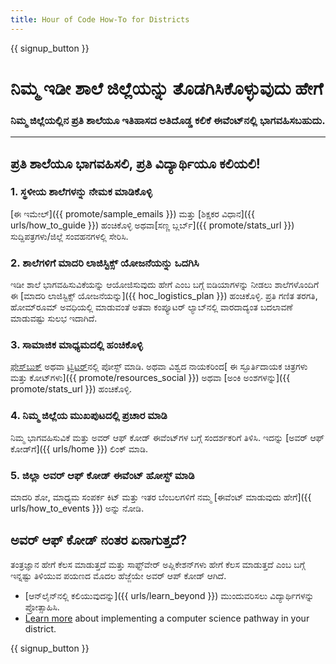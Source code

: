 ```yaml
---
title: Hour of Code How-To for Districts
---
```


{{ signup_button }}

# ನಿಮ್ಮ ಇಡೀ ಶಾಲೆ ಜಿಲ್ಲೆಯನ್ನು ತೊಡಗಿಸಿಕೊಳ್ಳುವುದು ಹೇಗೆ

### ನಿಮ್ಮ ಜಿಲ್ಲೆಯಲ್ಲಿನ ಪ್ರತಿ ಶಾಲೆಯೂ ಇತಿಹಾಸದ ಅತಿದೊಡ್ಡ ಕಲಿಕೆ ಈವೆಂಟ್‌ನಲ್ಲಿ ಭಾಗವಹಿಸಬಹುದು.

* * *

## ಪ್ರತಿ ಶಾಲೆಯೂ ಭಾಗವಹಿಸಲಿ, ಪ್ರತಿ ವಿದ್ಯಾರ್ಥಿಯೂ ಕಲಿಯಲಿ!

### 1. ಸ್ಥಳೀಯ ಶಾಲೆಗಳನ್ನು ನೇಮಕ ಮಾಡಿಕೊಳ್ಳಿ

[ಈ ಇಮೇಲ್‌]({{ promote/sample_emails }}) ಮತ್ತು [ಶಿಕ್ಷಕರ ವಿಧಾನ]({{ urls/how_to_guide }}) ಹಂಚಿಕೊಳ್ಳಿ ಅಥವಾ[ಸಣ್ಣ ಬ್ಲರ್ಬ್‌]({{ promote/stats_url }}) ಸುದ್ದಿಪತ್ರಗಳು/ಜಿಲ್ಲೆ ಸಂವಹನಗಳಲ್ಲಿ ಸೇರಿಸಿ. <br />

### 2. ಶಾಲೆಗಳಿಗೆ ಮಾದರಿ ಲಾಜಿಸ್ಟಿಕ್ಸ್ ಯೋಜನೆಯನ್ನು ಒದಗಿಸಿ

ಇಡೀ ಶಾಲೆ ಭಾಗವಹಿಸುವಿಕೆಯನ್ನು ಆಯೋಜಿಸುವುದು ಹೇಗೆ ಎಂಬ ಬಗ್ಗೆ ಐಡಿಯಾಗಳನ್ನು ನೀಡಲು ಶಾಲೆಗಳೊಂದಿಗೆ ಈ [ಮಾದರಿ ಲಾಜಿಸ್ಟಿಕ್ಸ್‌ ಯೋಜನೆಯನ್ನು]({{ hoc_logistics_plan }}) ಹಂಚಿಕೊಳ್ಳಿ. ಪ್ರತಿ ಗಣಿತ ತರಗತಿ, ಹೋಮ್‌ರೂಮ್ ಅವಧಿಯಲ್ಲಿ ಮಾಡುವಂತೆ ಅತವಾ ಕಂಪ್ಯೂಟರ್ ಲ್ಯಾಬ್‌ನಲ್ಲಿ ವಾರದಾದ್ಯಂತ ಬದಲಾವಣೆ ಮಾಡುವಷ್ಟು ಸುಲಭ ಇದಾಗಿದೆ.

### 3. ಸಾಮಾಜಿಕ ಮಾಧ್ಯಮದಲ್ಲಿ ಹಂಚಿಕೊಳ್ಳಿ

[ಫೇಸ್‌ಬುಕ್‌](https://www.facebook.com/sharer/sharer.php?u=http%3A%2F%2Fhourofcode.com%2Fus) ಅಥವಾ [ಟ್ವಿಟರ್‌](https://twitter.com/intent/tweet?url=http%3A%2F%2Fhourofcode.com&text=I%27m%20participating%20in%20this%20year%27s%20%23HourOfCode%2C%20are%20you%3F%20%40codeorg&original_referer=https%3A%2F%2Fwww.google.com%2Furl%3Fq%3Dhttps%253A%252F%252Ftwitter.com%252Fshare%253Fhashtags%253D%2526amp%253Brelated%253Dcodeorg%2526amp%253Btext%253DI%252527m%252Bparticipating%252Bin%252Bthis%252Byear%252527s%252B%252523HourOfCode%25252C%252Bare%252Byou%25253F%252B%252540codeorg%2526amp%253Burl%253Dhttp%25253A%25252F%25252Fhourofcode.com%26sa%3DD%26sntz%3D1%26usg%3DAFQjCNE1GLTUbKZfMlEh9Aj5w0iswz6PYQ&related=codeorg&hashtags=)ನಲ್ಲಿ ಪೋಸ್ಟ್‌ ಮಾಡಿ. ಅಥವಾ ವಿಶ್ವದ ನಾಯಕರಿಂದ[ ಈ ಸ್ಫೂರ್ತಿದಾಯಕ ಚಿತ್ರಗಳು ಮತ್ತು ಕೋಟ್‌ಗಳು]({{ promote/resources_social }}) ಅಥವಾ [ಅಂಕಿ ಅಂಶಗಳನ್ನು]({{ promote/stats_url }}) ಹಂಚಿಕೊಳ್ಳಿ.

### 4. ನಿಮ್ಮ ಜಿಲ್ಲೆಯ ಮುಖಪುಟದಲ್ಲಿ ಪ್ರಚಾರ ಮಾಡಿ

ನಿಮ್ಮ ಭಾಗವಹಿಸುವಿಕೆ ಮತ್ತು ಅವರ್ ಆಫ್ ಕೋಡ್ ಈವೆಂಟ್‌ಗಳ ಬಗ್ಗೆ ಸಂದರ್ಶಕರಿಗೆ ತಿಳಿಸಿ. ಇದನ್ನು [ಅವರ್ ಆಫ್ ಕೋಡ್‌ಗೆ]({{ urls/home }}) ಲಿಂಕ್‌ ಮಾಡಿ.

### 5. ಜಿಲ್ಲಾ ಅವರ್ ಆಫ್ ಕೋಡ್ ಈವೆಂಟ್ ಹೋಸ್ಟ್ ಮಾಡಿ

ಮಾದರಿ ಶೋ, ಮಾಧ್ಯಮ ಸಂಪರ್ಕ ಕಿಟ್ ಮತ್ತು ಇತರ ಬೆಂಬಲಗಳಿಗೆ ನಮ್ಮ [ಈವೆಂಟ್ ಮಾಡುವುದು ಹೇಗೆ]({{ urls/how_to_events }}) ಅನ್ನು ನೋಡಿ.

## ಅವರ್ ಆಫ್ ಕೋಡ್ ನಂತರ ಏನಾಗುತ್ತದೆ?

ತಂತ್ರಜ್ಞಾನ ಹೇಗೆ ಕೆಲಸ ಮಾಡುತ್ತದೆ ಮತ್ತು ಸಾಫ್ಟ್‌ವೇರ್ ಅಪ್ಲಿಕೇಶನ್‌ಗಳು ಹೇಗೆ ಕೆಲಸ ಮಾಡುತ್ತದೆ ಎಂಬ ಬಗ್ಗೆ ಇನ್ನಷ್ಟು ತಿಳಿಯುವ ಪಯಣದ ಮೊದಲ ಹೆಜ್ಜೆಯೇ ಅವರ್ ಆಪ್ ಕೋಡ್ ಆಗಿದೆ.

- [ಆನ್‌ಲೈನ್‌ನಲ್ಲಿ ಕಲಿಯುವುದನ್ನು]({{ urls/learn_beyond }}) ಮುಂದುವರಿಸಲು ವಿದ್ಯಾರ್ಥಿಗಳನ್ನು ಪ್ರೋತ್ಸಾಹಿಸಿ.
- [Learn more](https://code.org/administrators) about implementing a computer science pathway in your district.

{{ signup_button }}